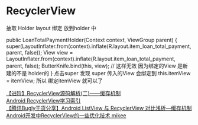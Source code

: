 # RecyclerView

抽取 Holder layout 绑定 放到holder 中

   public LoanTotalPaymentHolder(Context context, ViewGroup parent) {
        super(LayoutInflater.from(context).inflate(R.layout.item_loan_total_payment, parent, false));
        View view = LayoutInflater.from(context).inflate(R.layout.item_loan_total_payment, parent, false);
        ButterKnife.bind(this, view); // 这样无效 因为绑定的View 是新建的不是 holder的
    }
点击super 发现 super 传入的View 会绑定到 this.itemView = itemView; 所以 绑定itemView 就可以了

[【进阶】RecyclerView源码解析(二)——缓存机制](https://www.jianshu.com/p/e44961f8add5)</br>
[Android RecyclerView学习索引](https://www.jianshu.com/p/3726c8242aeb)</br>
[【腾讯Bugly干货分享】Android ListView 与 RecyclerView 对比浅析—缓存机制](https://zhuanlan.zhihu.com/p/23339185)</br>
[Android开发中RecyclerView的一些优化技术 mikee](http://mikeejy.github.io/2019/08/16/Android%E5%BC%80%E5%8F%91%E4%B8%ADRecyclerView%E7%9A%84%E4%B8%80%E4%BA%9B%E4%BC%98%E5%8C%96%E6%8A%80%E6%9C%AF/)</br>